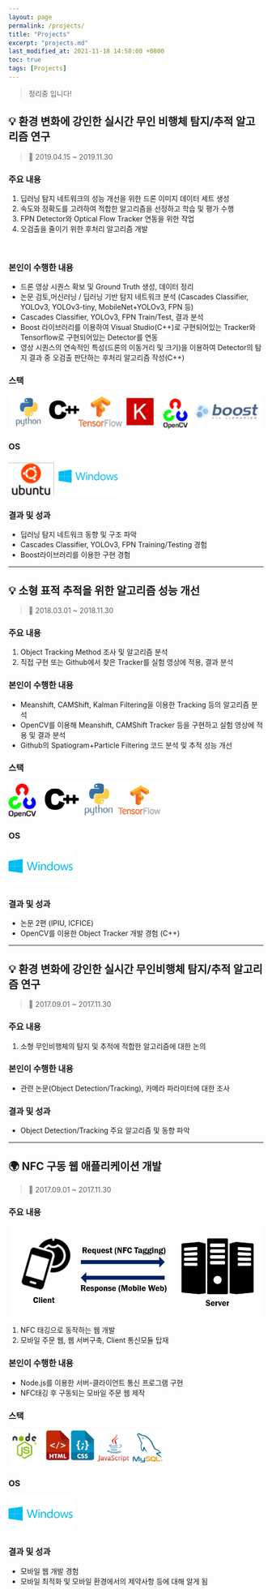 ```yaml
---
layout: page
permalink: /projects/
title: "Projects"
excerpt: "projects.md"
last_modified_at: 2021-11-18 14:58:00 +0800
toc: true
tags: [Projects]
---
```

> 정리중 입니다!
<!-- &#128161; 전구 &#128198; 달력 &#127757; 지구 &#128204 고정핀 &#128200~1;상승,하락그래프 &#128202;히스토그램 &#128194; 폴더-->


## &#128161; 환경 변화에 강인한 실시간 무인 비행체 탐지/추적 알고리즘 연구
> &#128198; 2019.04.15 ~ 2019.11.30

### 주요 내용
1. 딥러닝 탐지 네트워크의 성능 개선을 위한 드론 이미지 데이터 세트 생성
2. 속도와 정확도를 고려하여 적합한 알고리즘을 선정하고 학습 및 평가 수행
3. FPN Detector와 Optical Flow Tracker 연동을 위한 작업
4. 오검출을 줄이기 위한 후처리 알고리즘 개발
<br>

### 본인이 수행한 내용
- 드론 영상 시퀀스 확보 및 Ground Truth 생성, 데이터 정리
- 논문 검토,머신러닝 / 딥러닝 기반 탐지 네트워크 분석 (Cascades Classifier, YOLOv3, YOLOv3-tiny, MobileNet+YOLOv3,  FPN 등)
- Cascades Classifier, YOLOv3, FPN Train/Test, 결과 분석
- Boost 라이브러리를 이용하여 Visual Studio(C++)로 구현되어있는 Tracker와 Tensorflow로 구현되어있는 Detector를 연동
- 영상 시퀀스의 연속적인 특성(드론의 이동거리 및 크기)을 이용하여 Detector의 탐지 결과 중 오검출 판단하는 후처리 알고리즘 작성(C++)

### 스택

![stack](img/logos/pjt1.png)

### OS
![os](img/logos/os.png)

### 결과 및 성과
- 딥러닝 탐지 네트워크 동향 및 구조 파악
- Cascades Classifier, YOLOv3, FPN Training/Testing 경험
- Boost라이브러리를 이용한 구현 경험

***

## &#128161; 소형 표적 추적을 위한 알고리즘 성능 개선
> &#128198; 2018.03.01 ~ 2018.11.30

### 주요 내용
1. Object Tracking Method 조사 및 알고리즘 분석
2. 직접 구현 또는 Github에서 찾은 Tracker를 실험 영상에 적용, 결과 분석

### 본인이 수행한 내용
- Meanshift, CAMShift, Kalman Filtering을 이용한 Tracking 등의 알고리즘 분석
- OpenCV를 이용해 Meanshift, CAMShift Tracker 등을 구현하고 실험 영상에 적용 및 결과 분석
- Github의 Spatiogram+Particle Filtering 코드 분석 및 추적 성능 개선

### 스택
![stack](img/logos/pjt2.png)

### OS
![Windows](img/logos/windows.png)

### 결과 및 성과
- 논문 2편 (IPIU, ICFICE)
- OpenCV를 이용한 Object Tracker 개발 경험 (C++)



***


## &#128161; 환경 변화에 강인한 실시간 무인비행체 탐지/추적 알고리즘 연구
> &#128198; 2017.09.01 ~ 2017.11.30


### 주요 내용
1. 소형 무인비행체의 탐지 및 추적에 적합한 알고리즘에 대한 논의


### 본인이 수행한 내용
- 관련 논문(Object Detection/Tracking), 카메라 파라미터에 대한 조사


### 결과 및 성과
- Object Detection/Tracking 주요 알고리즘 및 동향 파악


***


## &#127757; NFC 구동 웹 애플리케이션 개발
> &#128198; 2017.09.01 ~ 2017.11.30

### 주요 내용
![](/img/server-client.png)
1.  NFC 태깅으로 동작하는 웹 개발
2.  모바일 주문 웹, 웹 서버구축, Client 통신모듈 탑재

### 본인이 수행한 내용
- Node.js를 이용한 서버-클라이언트 통신 프로그램 구현
- NFC태깅 후 구동되는 모바일 주문 웹 제작

### 스택
![stack](img/logos/pjt3.png)

### OS
![Windows](img/logos/windows.png)

### 결과 및 성과
- 모바일 웹 개발 경험
- 모바일 최적화 및 모바일 환경에서의 제약사항 등에 대해 알게 됨

